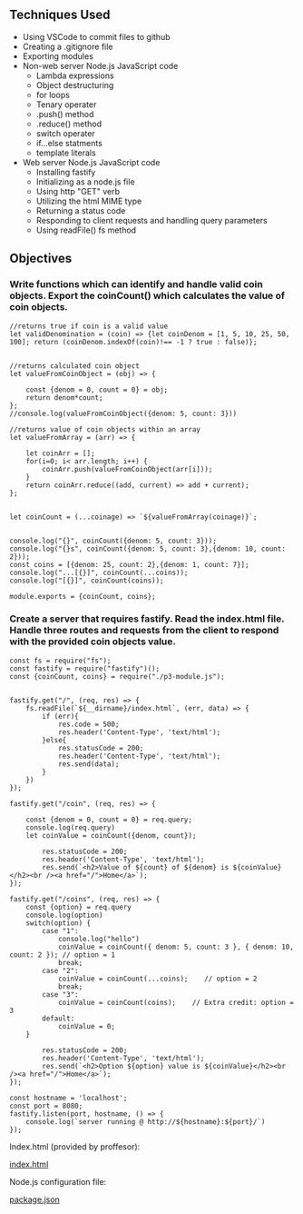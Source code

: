 ## Techniques Used 

- Using VSCode to commit files to github 
- Creating a .gitignore file
- Exporting modules
- Non-web server Node.js JavaScript code
    - Lambda expressions
    - Object destructuring
    - for loops
    - Tenary operater
    - .push() method 
    - .reduce() method
    - switch operater
    - if...else statments
    - template literals
- Web server Node.js JavaScript code
  - Installing fastify
  - Initializing as a node.js file
  - Using http "GET" verb
  - Utilizing the html MIME type
  - Returning a status code
  - Responding to client requests and handling query parameters
  - Using readFile() fs method

## Objectives


### Write functions which can identify and handle valid coin objects. Export the coinCount() which calculates the value of coin objects.

```
//returns true if coin is a valid value
let validDenomination = (coin) => {let coinDenom = [1, 5, 10, 25, 50, 100]; return (coinDenom.indexOf(coin)!== -1 ? true : false)};


//returns calculated coin object
let valueFromCoinObject = (obj) => {
     
    const {denom = 0, count = 0} = obj;
    return denom*count;
};
//console.log(valueFromCoinObject({denom: 5, count: 3}))

//returns value of coin objects within an array
let valueFromArray = (arr) => {
   
    let coinArr = [];
    for(i=0; i< arr.length; i++) {
        coinArr.push(valueFromCoinObject(arr[i]));
    }
    return coinArr.reduce((add, current) => add + current);
};


let coinCount = (...coinage) => `${valueFromArray(coinage)}`;


console.log("{}", coinCount({denom: 5, count: 3}));
console.log("{}s", coinCount({denom: 5, count: 3},{denom: 10, count: 2}));
const coins = [{denom: 25, count: 2},{denom: 1, count: 7}];
console.log("...[{}]", coinCount(...coins));
console.log("[{}]", coinCount(coins));

module.exports = {coinCount, coins};
```


### Create a server that requires fastify. Read the index.html file. Handle three routes and requests from the client to respond with the provided coin objects value.  

```
const fs = require("fs");
const fastify = require("fastify")();
const {coinCount, coins} = require("./p3-module.js");


fastify.get("/", (req, res) => {
    fs.readFile(`${__dirname}/index.html`, (err, data) => {
        if (err){
            res.code = 500;
            res.header('Content-Type', 'text/html');
        }else{
            res.statusCode = 200;
            res.header('Content-Type', 'text/html');
            res.send(data);
        }
    })
});

fastify.get("/coin", (req, res) => {
    
    const {denom = 0, count = 0} = req.query;
    console.log(req.query)
    let coinValue = coinCount({denom, count});

        res.statusCode = 200;
        res.header('Content-Type', 'text/html');
        res.send(`<h2>Value of ${count} of ${denom} is ${coinValue}</h2><br /><a href="/">Home</a>`);
});

fastify.get("/coins", (req, res) => {
    const {option} = req.query
    console.log(option)
    switch(option) {
        case "1":
            console.log("hello")
            coinValue = coinCount({ denom: 5, count: 3 }, { denom: 10, count: 2 }); // option = 1
            break;
        case "2":
            coinValue = coinCount(...coins);    // option = 2
            break;
        case "3":
            coinValue = coinCount(coins);    // Extra credit: option = 3
        default:
            coinValue = 0;
    }

        res.statusCode = 200;
        res.header('Content-Type', 'text/html');
        res.send(`<h2>Option ${option} value is ${coinValue}</h2><br /><a href="/">Home</a>`);
});

const hostname = 'localhost';
const port = 8080;
fastify.listen(port, hostname, () => {
    console.log(`server running @ http://${hostname}:${port}/`)
});

```
Index.html (provided by proffesor):

[index.html](https://github.com/lizz02/cit281-p3/blob/main/index.html)

Node.js configuration file:

[package.json](https://github.com/lizz02/cit281-p3/blob/main/package.json)
